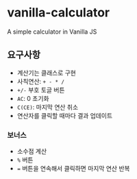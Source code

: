 # vanilla-calculator

A simple calculator in Vanilla JS

## 요구사항

- 계산기는 클래스로 구현
- 사칙연산: `+ - * /`
- `+/-` 부호 토글 버튼
- `AC`: 0 초기화
- `C(CE)`: 마지막 연산 취소
- 연산자를 클릭할 때마다 결과 업데이트

### 보너스

- 소수점 계산
- `%` 버튼
- `=` 버튼을 연속해서 클릭하면 마지막 연산 반복
